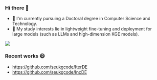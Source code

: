 ### Hi there 👋

- 🔭 I'm currently pursuing a Doctoral degree in Computer Science and Technology. 
- 🌱 My study interests lie in lightweight fine-tuning and deployment for large models (such as LLMs and high-dimension KGE models).

![](https://github-readme-stats.vercel.app/api?username=ljj-007)

<!--
**ljj-007/ljj-007** is a ✨ _special_ ✨ repository because its `README.md` (this file) appears on your GitHub profile.

Here are some ideas to get you started:

- 🔭 I’m currently working on ...
- 🌱 I’m currently learning ...
- 👯 I’m looking to collaborate on ...
- 🤔 I’m looking for help with ...
- 💬 Ask me about ...
- 📫 How to reach me: ...
- 😄 Pronouns: ...
- ⚡ Fun fact: ...
-->

### Recent works 😄

- https://github.com/seukgcode/IterDE
- https://github.com/seukgcode/IncDE
